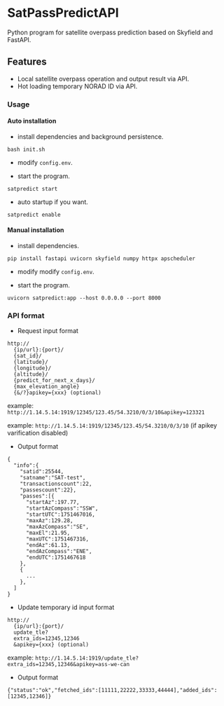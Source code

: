 # SatPassPredictAPI
Python program for satellite overpass prediction based on Skyfield and FastAPI.


## Features
- Local satellite overpass operation and output result via API.
- Hot loading temporary NORAD ID via API.

### Usage

#### Auto installation
- install dependencies and background persistence.

`bash init.sh`

- modify `config.env`.

- start the program.

`satpredict start`

- auto startup if you want.

`satpredict enable`

#### Manual installation

- install dependencies.

`pip install fastapi uvicorn skyfield numpy httpx apscheduler`

- modify modify `config.env`.

- start the program.

`uvicorn satpredict:app --host 0.0.0.0 --port 8000`

### API format

- Request input format
```
http://
  {ip/url}:{port}/
  {sat_id}/
  {latitude}/
  {longitude}/
  {altitude}/
  {predict_for_next_x_days}/
  {max_elevation_angle}
  {&/?}apikey={xxx} (optional)
```
example: `http://1.14.5.14:1919/12345/123.45/54.3210/0/3/10&apikey=123321`

example: `http://1.14.5.14:1919/12345/123.45/54.3210/0/3/10` (if apikey varification disabled)

- Output format
```
{
  "info":{
    "satid":25544,
    "satname":"SAT-test",
    "transactionscount":22,
    "passescount":22},
    "passes":[{
      "startAz":197.77,
      "startAzCompass":"SSW",
      "startUTC":1751467016,
      "maxAz":129.28,
      "maxAzCompass":"SE",
      "maxEl":21.95,
      "maxUTC":1751467316,
      "endAz":61.13,
      "endAzCompass":"ENE",
      "endUTC":1751467618
    },
    {
      ...
    },
  ]
}
```

- Update temporary id input format
```
http://
  {ip/url}:{port}/
  update_tle?
  extra_ids=12345,12346
  &apikey={xxx} (optional)
```

example: `http://1.14.5.14:1919/update_tle?extra_ids=12345,12346&apikey=ass-we-can`
- Output format
```
{"status":"ok","fetched_ids":[11111,22222,33333,44444],"added_ids":[12345,12346]}
```